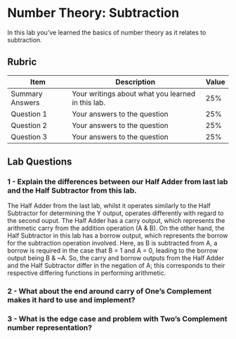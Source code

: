 # Number Theory: Subtraction

In this lab you've learned the basics of number theory as it relates to subtraction.

## Rubric

| Item | Description | Value |
| ---- | ----------- | ----- |
| Summary Answers | Your writings about what you learned in this lab. | 25% |
| Question 1 | Your answers to the question | 25% |
| Question 2 | Your answers to the question | 25% |
| Question 3 | Your answers to the question | 25% |

## Lab Questions

### 1 - Explain the differences between our Half Adder from last lab and the Half Subtractor from this lab.
The Half Adder from the last lab, whilst it operates similarly to the Half Subtractor for determining the Y output, operates differently with regard to the second ouput. The Half Adder has a carry output, which represents the arithmetic carry from the addition operation (A & B). On the other hand, the Half Subtractor in this lab has a borrow output, which represents the borrow for the subtraction operation involved. Here, as B is subtracted from A, a borrow is required in the case that B = 1 and A = 0, leading to the borrow output being B & ~A. So, the carry and borrow outputs from the Half Adder and the Half Subtractor differ in the negation of A; this corresponds to their respective differing functions in performing arithmetic.

### 2 - What about the end around carry of One’s Complement makes it hard to use and implement?




### 3 - What is the edge case and problem with Two’s Complement number representation?

